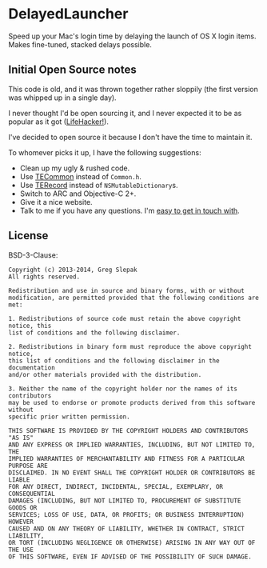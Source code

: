 # DelayedLauncher

Speed up your Mac's login time by delaying the launch of OS X login items. Makes fine-tuned, stacked delays possible.

## Initial Open Source notes

This code is old, and it was thrown together rather sloppily (the first version was whipped up in a single day).

I never thought I'd be open sourcing it, and I never expected it to be as popular as it got ([LifeHacker!](http://lifehacker.com/delayedlauncher-delays-the-startup-time-of-login-items-506597597)).

I've decided to open source it because I don't have the time to maintain it.

To whomever picks it up, I have the following suggestions:

- Clean up my ugly & rushed code.
- Use [TECommon](https://github.com/taoeffect/TECommon) instead of `Common.h`.
- Use [TERecord](https://github.com/taoeffect/TERecord) instead of `NSMutableDictionary`s.
- Switch to ARC and Objective-C 2+.
- Give it a nice website.
- Talk to me if you have any questions. I'm [easy to get in touch with](http://dns.dnschain.net/id/greg).

## License

BSD-3-Clause:

    Copyright (c) 2013-2014, Greg Slepak
    All rights reserved.

    Redistribution and use in source and binary forms, with or without
    modification, are permitted provided that the following conditions are met:

    1. Redistributions of source code must retain the above copyright notice, this
    list of conditions and the following disclaimer.

    2. Redistributions in binary form must reproduce the above copyright notice,
    this list of conditions and the following disclaimer in the documentation
    and/or other materials provided with the distribution.

    3. Neither the name of the copyright holder nor the names of its contributors
    may be used to endorse or promote products derived from this software without
    specific prior written permission.

    THIS SOFTWARE IS PROVIDED BY THE COPYRIGHT HOLDERS AND CONTRIBUTORS "AS IS"
    AND ANY EXPRESS OR IMPLIED WARRANTIES, INCLUDING, BUT NOT LIMITED TO, THE
    IMPLIED WARRANTIES OF MERCHANTABILITY AND FITNESS FOR A PARTICULAR PURPOSE ARE
    DISCLAIMED. IN NO EVENT SHALL THE COPYRIGHT HOLDER OR CONTRIBUTORS BE LIABLE
    FOR ANY DIRECT, INDIRECT, INCIDENTAL, SPECIAL, EXEMPLARY, OR CONSEQUENTIAL
    DAMAGES (INCLUDING, BUT NOT LIMITED TO, PROCUREMENT OF SUBSTITUTE GOODS OR
    SERVICES; LOSS OF USE, DATA, OR PROFITS; OR BUSINESS INTERRUPTION) HOWEVER
    CAUSED AND ON ANY THEORY OF LIABILITY, WHETHER IN CONTRACT, STRICT LIABILITY,
    OR TORT (INCLUDING NEGLIGENCE OR OTHERWISE) ARISING IN ANY WAY OUT OF THE USE
    OF THIS SOFTWARE, EVEN IF ADVISED OF THE POSSIBILITY OF SUCH DAMAGE.
